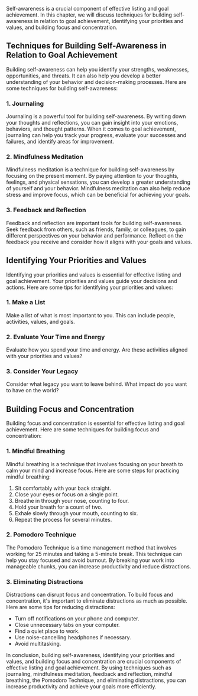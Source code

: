 
Self-awareness is a crucial component of effective listing and goal achievement. In this chapter, we will discuss techniques for building self-awareness in relation to goal achievement, identifying your priorities and values, and building focus and concentration.

Techniques for Building Self-Awareness in Relation to Goal Achievement
----------------------------------------------------------------------

Building self-awareness can help you identify your strengths, weaknesses, opportunities, and threats. It can also help you develop a better understanding of your behavior and decision-making processes. Here are some techniques for building self-awareness:

### 1. Journaling

Journaling is a powerful tool for building self-awareness. By writing down your thoughts and reflections, you can gain insight into your emotions, behaviors, and thought patterns. When it comes to goal achievement, journaling can help you track your progress, evaluate your successes and failures, and identify areas for improvement.

### 2. Mindfulness Meditation

Mindfulness meditation is a technique for building self-awareness by focusing on the present moment. By paying attention to your thoughts, feelings, and physical sensations, you can develop a greater understanding of yourself and your behavior. Mindfulness meditation can also help reduce stress and improve focus, which can be beneficial for achieving your goals.

### 3. Feedback and Reflection

Feedback and reflection are important tools for building self-awareness. Seek feedback from others, such as friends, family, or colleagues, to gain different perspectives on your behavior and performance. Reflect on the feedback you receive and consider how it aligns with your goals and values.

Identifying Your Priorities and Values
--------------------------------------

Identifying your priorities and values is essential for effective listing and goal achievement. Your priorities and values guide your decisions and actions. Here are some tips for identifying your priorities and values:

### 1. Make a List

Make a list of what is most important to you. This can include people, activities, values, and goals.

### 2. Evaluate Your Time and Energy

Evaluate how you spend your time and energy. Are these activities aligned with your priorities and values?

### 3. Consider Your Legacy

Consider what legacy you want to leave behind. What impact do you want to have on the world?

Building Focus and Concentration
--------------------------------

Building focus and concentration is essential for effective listing and goal achievement. Here are some techniques for building focus and concentration:

### 1. Mindful Breathing

Mindful breathing is a technique that involves focusing on your breath to calm your mind and increase focus. Here are some steps for practicing mindful breathing:

1. Sit comfortably with your back straight.
2. Close your eyes or focus on a single point.
3. Breathe in through your nose, counting to four.
4. Hold your breath for a count of two.
5. Exhale slowly through your mouth, counting to six.
6. Repeat the process for several minutes.

### 2. Pomodoro Technique

The Pomodoro Technique is a time management method that involves working for 25 minutes and taking a 5-minute break. This technique can help you stay focused and avoid burnout. By breaking your work into manageable chunks, you can increase productivity and reduce distractions.

### 3. Eliminating Distractions

Distractions can disrupt focus and concentration. To build focus and concentration, it's important to eliminate distractions as much as possible. Here are some tips for reducing distractions:

* Turn off notifications on your phone and computer.
* Close unnecessary tabs on your computer.
* Find a quiet place to work.
* Use noise-cancelling headphones if necessary.
* Avoid multitasking.

In conclusion, building self-awareness, identifying your priorities and values, and building focus and concentration are crucial components of effective listing and goal achievement. By using techniques such as journaling, mindfulness meditation, feedback and reflection, mindful breathing, the Pomodoro Technique, and eliminating distractions, you can increase productivity and achieve your goals more efficiently.
